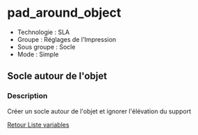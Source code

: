 # pad_around_object

* Technologie : SLA
* Groupe : Réglages de l'Impression
* Sous groupe : Socle
* Mode : Simple

## Socle autour de l'objet

### Description

Créer un socle autour de l'objet et ignorer l'élévation du support

[Retour Liste variables](variable_list.md)